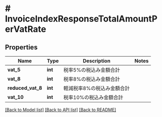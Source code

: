 # # InvoiceIndexResponseTotalAmountPerVatRate

## Properties

Name | Type | Description | Notes
------------ | ------------- | ------------- | -------------
**vat_5** | **int** | 税率5%の税込み金額合計 |
**vat_8** | **int** | 税率8%の税込み金額合計 |
**reduced_vat_8** | **int** | 軽減税率8%の税込み金額合計 |
**vat_10** | **int** | 税率10%の税込み金額合計 |

[[Back to Model list]](../../README.md#models) [[Back to API list]](../../README.md#endpoints) [[Back to README]](../../README.md)
